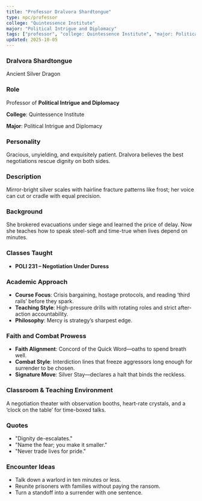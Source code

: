 ```yaml
---
title: "Professor Dralvora Shardtongue"
type: npc/professor
college: "Quintessence Institute"
major: "Political Intrigue and Diplomacy"
tags: ["professor", "college: Quintessence Institute", "major: Political Intrigue and Diplomacy", "variant:silver"]
updated: 2025-10-05
---
```

### Dralvora Shardtongue

Ancient Silver Dragon

### Role

Professor of **Political Intrigue and Diplomacy**

**College**: Quintessence Institute

**Major**: Political Intrigue and Diplomacy

### Personality

Gracious, unyielding, and exquisitely patient. Dralvora believes the best negotiations rescue dignity on both sides.

### Description

Mirror-bright silver scales with hairline fracture patterns like frost; her voice can cut or cradle with equal precision.

### Background

She brokered evacuations under siege and learned the price of delay. Now she teaches how to speak steel-soft and time-true when lives depend on minutes.

### Classes Taught

- **POLI 231 – Negotiation Under Duress**

### Academic Approach

- **Course Focus**: Crisis bargaining, hostage protocols, and reading ‘third rails’ before they spark.
- **Teaching Style**: High-pressure drills with rotating roles and strict after-action accountability.
- **Philosophy**: Mercy is strategy’s sharpest edge.

### Faith and Combat Prowess

- **Faith Alignment**: Concord of the Quick Word—oaths to spend breath well.
- **Combat Style**: Interdiction lines that freeze aggressors long enough for surrender to be chosen.
- **Signature Move**: Silver Stay—declares a halt that binds the reckless.

### Classroom & Teaching Environment

A negotiation theater with observation booths, heart-rate crystals, and a ‘clock on the table’ for time-boxed talks.

### Quotes

- "Dignity de-escalates."
- "Name the fear; you make it smaller."
- "Never trade lives for pride."

### Encounter Ideas

- Talk down a warlord in ten minutes or less.
- Reunite prisoners with families without paying the ransom.
- Turn a standoff into a surrender with one sentence.
